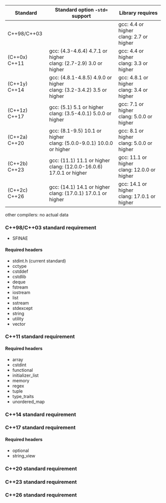 | Standard | Standard option `-std=` support | Library requires |
|-|-|-|
| C++98/C++03 | | gcc: 4.4 or higher<br />clang: 2.7 or higher |
| (C++0x) C++11 | gcc: (4.3-4.6.4) 4.7.1 or higher<br />clang: (2.7-2.9) 3.0 or higher | gcc: 4.4 or higher<br />clang: 3.3 or higher |
| (C++1y) C++14 | gcc: (4.8.1-4.8.5) 4.9.0 or higher<br />clang: (3.2-3.4.2) 3.5 or higher | gcc: 4.8.1 or higher<br />clang: 3.4 or higher |
| (C++1z) C++17 | gcc: (5.1) 5.1 or higher<br />clang: (3.5-4.0.1) 5.0.0 or higher | gcc: 7.1 or higher<br />clang: 5.0.0 or higher |
| (C++2a) C++20 | gcc: (8.1-9.5) 10.1 or higher<br />clang: (5.0.0-9.0.1) 10.0.0 or higher | gcc: 8.1 or higher<br />clang: 5.0.0 or higher |
| (C++2b) C++23 | gcc: (11.1) 11.1 or higher<br />clang: (12.0.0-16.0.6) 17.0.1 or higher | gcc: 11.1 or higher<br />clang: 12.0.0 or higher |
| (C++2c) C++26 | gcc: (14.1) 14.1 or higher<br />clang: (17.0.1) 17.0.1 or higher | gcc: 14.1 or higher<br />clang: 17.0.1 or higher |

other compilers: no actual data

### C++98/C++03 standard requirement
 - SFINAE
#### Required headers
 - stdint.h (current standard)
 - cctype
 - cstddef
 - cstdlib
 - deque
 - fstream
 - iostream
 - list
 - sstream
 - stdexcept
 - string
 - utility
 - vector
### C++11 standard requirement
#### Required headers
 - array
 - cstdint
 - functional
 - initializer_list
 - memory
 - regex
 - tuple
 - type_traits
 - unordered_map
### C++14 standard requirement
### C++17 standard requirement
#### Required headers
 - optional
 - string_view
### C++20 standard requirement
### C++23 standard requirement
### C++26 standard requirement
